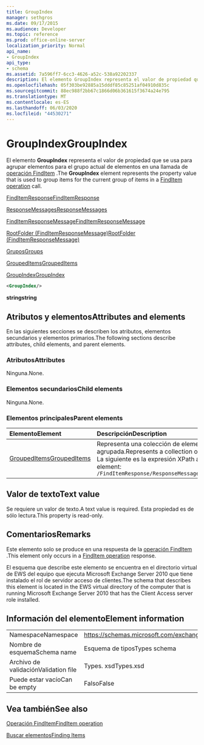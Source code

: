```yaml
---
title: GroupIndex
manager: sethgros
ms.date: 09/17/2015
ms.audience: Developer
ms.topic: reference
ms.prod: office-online-server
localization_priority: Normal
api_name:
- GroupIndex
api_type:
- schema
ms.assetid: 7a596ff7-6cc3-4626-a52c-538a92202337
description: El elemento GroupIndex representa el valor de propiedad que se usa para agrupar elementos para el grupo actual de elementos en una llamada de operación FindItem.
ms.openlocfilehash: 05f303be92885a15dddf85c85251af04910d835c
ms.sourcegitcommit: 88ec988f2bb67c1866d06b361615f3674a24e795
ms.translationtype: MT
ms.contentlocale: es-ES
ms.lasthandoff: 06/03/2020
ms.locfileid: "44530271"
---
```

# <a name="groupindex"></a><span data-ttu-id="31094-103">GroupIndex</span><span class="sxs-lookup"><span data-stu-id="31094-103">GroupIndex</span></span>

<span data-ttu-id="31094-104">El elemento **GroupIndex** representa el valor de propiedad que se usa para agrupar elementos para el grupo actual de elementos en una llamada de [operación FindItem](finditem-operation.md) .</span><span class="sxs-lookup"><span data-stu-id="31094-104">The **GroupIndex** element represents the property value that is used to group items for the current group of items in a [FindItem operation](finditem-operation.md) call.</span></span> 
  
[<span data-ttu-id="31094-105">FindItemResponse</span><span class="sxs-lookup"><span data-stu-id="31094-105">FindItemResponse</span></span>](finditemresponse.md)
  
[<span data-ttu-id="31094-106">ResponseMessages</span><span class="sxs-lookup"><span data-stu-id="31094-106">ResponseMessages</span></span>](responsemessages.md)
  
[<span data-ttu-id="31094-107">FindItemResponseMessage</span><span class="sxs-lookup"><span data-stu-id="31094-107">FindItemResponseMessage</span></span>](finditemresponsemessage.md)
  
[<span data-ttu-id="31094-108">RootFolder (FindItemResponseMessage)</span><span class="sxs-lookup"><span data-stu-id="31094-108">RootFolder (FindItemResponseMessage)</span></span>](rootfolder-finditemresponsemessage.md)
  
[<span data-ttu-id="31094-109">Grupos</span><span class="sxs-lookup"><span data-stu-id="31094-109">Groups</span></span>](groups.md)
  
[<span data-ttu-id="31094-110">GroupedItems</span><span class="sxs-lookup"><span data-stu-id="31094-110">GroupedItems</span></span>](groupeditems.md)
  
[<span data-ttu-id="31094-111">GroupIndex</span><span class="sxs-lookup"><span data-stu-id="31094-111">GroupIndex</span></span>](groupindex.md)
  
```xml
<GroupIndex/>
```

 <span data-ttu-id="31094-112">**string**</span><span class="sxs-lookup"><span data-stu-id="31094-112">**string**</span></span>
## <a name="attributes-and-elements"></a><span data-ttu-id="31094-113">Atributos y elementos</span><span class="sxs-lookup"><span data-stu-id="31094-113">Attributes and elements</span></span>

<span data-ttu-id="31094-114">En las siguientes secciones se describen los atributos, elementos secundarios y elementos primarios.</span><span class="sxs-lookup"><span data-stu-id="31094-114">The following sections describe attributes, child elements, and parent elements.</span></span>
  
### <a name="attributes"></a><span data-ttu-id="31094-115">Atributos</span><span class="sxs-lookup"><span data-stu-id="31094-115">Attributes</span></span>

<span data-ttu-id="31094-116">Ninguna.</span><span class="sxs-lookup"><span data-stu-id="31094-116">None.</span></span>
  
### <a name="child-elements"></a><span data-ttu-id="31094-117">Elementos secundarios</span><span class="sxs-lookup"><span data-stu-id="31094-117">Child elements</span></span>

<span data-ttu-id="31094-118">Ninguna.</span><span class="sxs-lookup"><span data-stu-id="31094-118">None.</span></span>
  
### <a name="parent-elements"></a><span data-ttu-id="31094-119">Elementos principales</span><span class="sxs-lookup"><span data-stu-id="31094-119">Parent elements</span></span>

|<span data-ttu-id="31094-120">**Elemento**</span><span class="sxs-lookup"><span data-stu-id="31094-120">**Element**</span></span>|<span data-ttu-id="31094-121">**Descripción**</span><span class="sxs-lookup"><span data-stu-id="31094-121">**Description**</span></span>|
|:-----|:-----|
|[<span data-ttu-id="31094-122">GroupedItems</span><span class="sxs-lookup"><span data-stu-id="31094-122">GroupedItems</span></span>](groupeditems.md) <br/> |<span data-ttu-id="31094-123">Representa una colección de elementos que son el resultado de una llamada de [operación FindItem](finditem-operation.md) agrupada.</span><span class="sxs-lookup"><span data-stu-id="31094-123">Represents a collection of items that are the result of a grouped [FindItem operation](finditem-operation.md) call.</span></span>  <br/> <span data-ttu-id="31094-124">La siguiente es la expresión XPath a este elemento:</span><span class="sxs-lookup"><span data-stu-id="31094-124">The following is the XPath expression to this element:</span></span>  <br/>  `/FindItemResponse/ResponseMessages/FindItemResponseMessage/RootFolder/Groups/GroupedItems[i]` <br/> |
   
## <a name="text-value"></a><span data-ttu-id="31094-125">Valor de texto</span><span class="sxs-lookup"><span data-stu-id="31094-125">Text value</span></span>

<span data-ttu-id="31094-126">Se requiere un valor de texto.</span><span class="sxs-lookup"><span data-stu-id="31094-126">A text value is required.</span></span> <span data-ttu-id="31094-127">Esta propiedad es de sólo lectura.</span><span class="sxs-lookup"><span data-stu-id="31094-127">This property is read-only.</span></span>
  
## <a name="remarks"></a><span data-ttu-id="31094-128">Comentarios</span><span class="sxs-lookup"><span data-stu-id="31094-128">Remarks</span></span>

<span data-ttu-id="31094-129">Este elemento solo se produce en una respuesta de la [operación FindItem](finditem-operation.md) .</span><span class="sxs-lookup"><span data-stu-id="31094-129">This element only occurs in a [FindItem operation](finditem-operation.md) response.</span></span> 
  
<span data-ttu-id="31094-130">El esquema que describe este elemento se encuentra en el directorio virtual de EWS del equipo que ejecuta Microsoft Exchange Server 2010 que tiene instalado el rol de servidor acceso de clientes.</span><span class="sxs-lookup"><span data-stu-id="31094-130">The schema that describes this element is located in the EWS virtual directory of the computer that is running Microsoft Exchange Server 2010 that has the Client Access server role installed.</span></span>
  
## <a name="element-information"></a><span data-ttu-id="31094-131">Información del elemento</span><span class="sxs-lookup"><span data-stu-id="31094-131">Element information</span></span>

|||
|:-----|:-----|
|<span data-ttu-id="31094-132">Namespace</span><span class="sxs-lookup"><span data-stu-id="31094-132">Namespace</span></span>  <br/> |https://schemas.microsoft.com/exchange/services/2006/types  <br/> |
|<span data-ttu-id="31094-133">Nombre de esquema</span><span class="sxs-lookup"><span data-stu-id="31094-133">Schema name</span></span>  <br/> |<span data-ttu-id="31094-134">Esquema de tipos</span><span class="sxs-lookup"><span data-stu-id="31094-134">Types schema</span></span>  <br/> |
|<span data-ttu-id="31094-135">Archivo de validación</span><span class="sxs-lookup"><span data-stu-id="31094-135">Validation file</span></span>  <br/> |<span data-ttu-id="31094-136">Types. xsd</span><span class="sxs-lookup"><span data-stu-id="31094-136">Types.xsd</span></span>  <br/> |
|<span data-ttu-id="31094-137">Puede estar vacío</span><span class="sxs-lookup"><span data-stu-id="31094-137">Can be empty</span></span>  <br/> |<span data-ttu-id="31094-138">Falso</span><span class="sxs-lookup"><span data-stu-id="31094-138">False</span></span>  <br/> |
   
## <a name="see-also"></a><span data-ttu-id="31094-139">Vea también</span><span class="sxs-lookup"><span data-stu-id="31094-139">See also</span></span>



[<span data-ttu-id="31094-140">Operación FindItem</span><span class="sxs-lookup"><span data-stu-id="31094-140">FindItem operation</span></span>](finditem-operation.md)


[<span data-ttu-id="31094-141">Buscar elementos</span><span class="sxs-lookup"><span data-stu-id="31094-141">Finding Items</span></span>](https://msdn.microsoft.com/library/63af1f9c-464b-4fca-9ae3-3d60f24ca93c%28Office.15%29.aspx)

